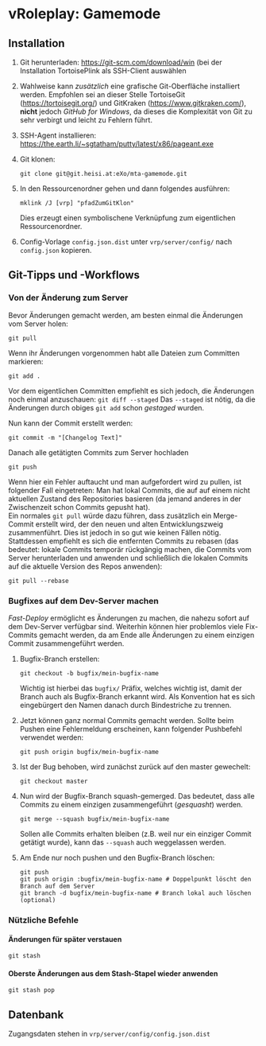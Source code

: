 # vRoleplay: Gamemode
## Installation
1. Git herunterladen: https://git-scm.com/download/win (bei der Installation TortoisePlink als SSH-Client auswählen
2. Wahlweise kann _zusätzlich_ eine grafische Git-Oberfläche installiert werden.
   Empfohlen sei an dieser Stelle TortoiseGit (https://tortoisegit.org/) und
   GitKraken (https://www.gitkraken.com/), __nicht__ jedoch _GitHub for Windows_, da
   dieses die Komplexität von Git zu sehr verbirgt und leicht zu Fehlern führt.
3. SSH-Agent installieren: https://the.earth.li/~sgtatham/putty/latest/x86/pageant.exe
4. Git klonen:

    ```
    git clone git@git.heisi.at:eXo/mta-gamemode.git
    ```
5. In den Ressourcenordner gehen und dann folgendes ausführen:

    ```
    mklink /J [vrp] "pfadZumGitKlon"
    ```
    Dies erzeugt einen symbolischene Verknüpfung zum eigentlichen Ressourcenordner.
6. Config-Vorlage `config.json.dist` unter `vrp/server/config/` nach `config.json` kopieren.

## Git-Tipps und -Workflows
### Von der Änderung zum Server
Bevor Änderungen gemacht werden, am besten einmal die Änderungen vom Server holen:
```
git pull
```

Wenn ihr Änderungen vorgenommen habt alle Dateien zum Committen markieren:
```
git add .
```

Vor dem eigentlichen Committen empfiehlt es sich jedoch, die Änderungen noch einmal anzuschauen:
```git diff --staged```
Das `--staged` ist nötig, da die Änderungen durch obiges `git add` schon _gestaged_ wurden.

Nun kann der Commit erstellt werden:
```
git commit -m "[Changelog Text]"
```

Danach alle getätigten Commits zum Server hochladen
```
git push
```

Wenn hier ein Fehler auftaucht und man aufgefordert wird zu pullen, ist folgender Fall eingetreten:
Man hat lokal Commits, die auf auf einem nicht aktuellen Zustand des Repositories basieren (da jemand anderes
in der Zwischenzeit schon Commits gepusht hat).   
Ein normales `git pull` würde dazu führen, dass zusätzlich ein Merge-Commit erstellt wird, der den neuen und alten Entwicklungszweig zusammenführt.
Dies ist jedoch in so gut wie keinen Fällen nötig. Stattdessen empfiehlt es sich die entfernten Commits zu rebasen
(das bedeutet: lokale Commits temporär rückgängig machen, die Commits vom Server herunterladen und anwenden und schließlich die lokalen Commits auf
die aktuelle Version des Repos anwenden):
```
git pull --rebase
```

### Bugfixes auf dem Dev-Server machen
_Fast-Deploy_ ermöglicht es Änderungen zu machen, die nahezu sofort auf dem Dev-Server verfügbar sind.
Weiterhin können hier problemlos viele Fix-Commits gemacht werden, da am Ende alle Änderungen zu einem einzigen Commit zusammengeführt werden.

1. Bugfix-Branch erstellen:

    ```
    git checkout -b bugfix/mein-bugfix-name
    ```
   Wichtig ist hierbei das `bugfix/` Präfix, welches wichtig ist, damit der Branch auch als Bugfix-Branch erkannt wird.
   Als Konvention hat es sich eingebürgert den Namen danach durch Bindestriche zu trennen.
2. Jetzt können ganz normal Commits gemacht werden. Sollte beim Pushen eine Fehlermeldung erscheinen, kann folgender Pushbefehl verwendet werden:

    ```
    git push origin bugfix/mein-bugfix-name
    ```
3. Ist der Bug behoben, wird zunächst zurück auf den master gewechelt:

    ```
    git checkout master
    ```
4. Nun wird der Bugfix-Branch squash-gemerged. Das bedeutet, dass alle Commits zu einem einzigen zusammengeführt (_gesquasht_) werden.

    ```
   git merge --squash bugfix/mein-bugfix-name
   ```
   Sollen alle Commits erhalten bleiben (z.B. weil nur ein einziger Commit getätigt wurde), kann das `--squash` auch weggelassen werden.
5. Am Ende nur noch pushen und den Bugfix-Branch löschen:

    ```
    git push
    git push origin :bugfix/mein-bugfix-name # Doppelpunkt löscht den Branch auf dem Server
    git branch -d bugfix/mein-bugfix-name # Branch lokal auch löschen (optional)
    ```

### Nützliche Befehle
#### Änderungen für später verstauen
```
git stash
```

#### Oberste Änderungen aus dem Stash-Stapel wieder anwenden
```
git stash pop
```


## Datenbank
Zugangsdaten stehen in `vrp/server/config/config.json.dist`
